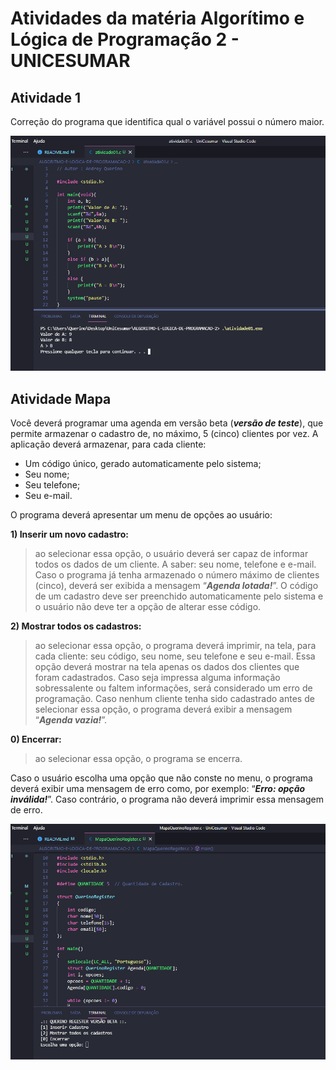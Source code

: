 # Atividades da matéria Algorítimo e Lógica de Programação 2 - UNICESUMAR

## Atividade 1
Correção do programa que identifica qual o variável possui o número maior.<br />

![](https://github.com/andreyquerino/UniCesumar/blob/main/ALGORITMO-E-LOGICA-DE-PROGRAMACAO-2/img/atividade01.png)

## Atividade Mapa
Você deverá programar uma agenda em versão beta (**_versão de teste_**), que permite armazenar o cadastro de, no máximo, 5 (cinco) clientes por vez. 
A aplicação deverá armazenar, para cada cliente:
- Um código único, gerado automaticamente pelo sistema;
- Seu nome;
- Seu telefone;
- Seu e-mail.
 
O programa deverá apresentar um menu de opções ao usuário:
 
**1) Inserir um novo cadastro:** 
>ao selecionar essa opção, o usuário deverá ser capaz de informar todos os dados de um cliente. A saber: seu nome, telefone e e-mail. Caso o programa já tenha armazenado o número máximo de clientes (cinco), deverá ser exibida a mensagem “**_Agenda lotada!_**”. O código de um cadastro deve ser preenchido automaticamente pelo sistema e o usuário não deve ter a opção de alterar esse código.<br />

**2) Mostrar todos os cadastros:** 
>ao selecionar essa opção, o programa deverá imprimir, na tela, para cada cliente: seu código, seu nome, seu telefone e seu e-mail. Essa opção deverá mostrar na tela apenas os dados dos clientes que foram cadastrados. Caso seja impressa alguma informação sobressalente ou faltem informações, será considerado um erro de programação. Caso nenhum cliente tenha sido cadastrado antes de selecionar essa opção, o programa deverá exibir a mensagem “**_Agenda vazia!_**”.<br />

**0) Encerrar:** 
>ao selecionar essa opção, o programa se encerra.<br />

Caso o usuário escolha uma opção que não conste no menu, o programa deverá exibir uma mensagem de erro como, por exemplo: “**_Erro: opção inválida!_**”. Caso contrário, o programa não deverá imprimir essa mensagem de erro.

![](https://github.com/andreyquerino/UniCesumar/blob/main/ALGORITMO-E-LOGICA-DE-PROGRAMACAO-2/img/mapa.png)
